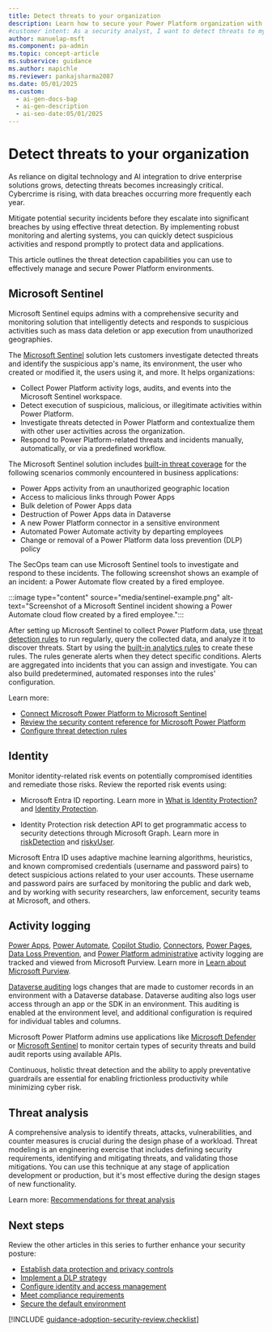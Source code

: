 ```yaml
---
title: Detect threats to your organization
description: Learn how to secure your Power Platform organization with activity logging, identity monitoring, and threat detection tools.
#customer intent: As a security analyst, I want to detect threats to my organization so that I can protect data and applications.
author: manuelap-msft
ms.component: pa-admin
ms.topic: concept-article
ms.subservice: guidance
ms.author: mapichle
ms.reviewer: pankajsharma2087
ms.date: 05/01/2025
ms.custom:
  - ai-gen-docs-bap
  - ai-gen-description
  - ai-seo-date:05/01/2025
---
```


# Detect threats to your organization

As reliance on digital technology and AI integration to drive enterprise solutions grows, detecting threats becomes increasingly critical. Cybercrime is rising, with data breaches occurring more frequently each year.

Mitigate potential security incidents before they escalate into significant breaches by using effective threat detection. By implementing robust monitoring and alerting systems, you can quickly detect suspicious activities and respond promptly to protect data and applications.

This article outlines the threat detection capabilities you can use to effectively manage and secure Power Platform environments.

## Microsoft Sentinel

Microsoft Sentinel equips admins with a comprehensive security and monitoring solution that intelligently detects and responds to suspicious activities such as mass data deletion or app execution from unauthorized geographies.

The [Microsoft Sentinel](/azure/sentinel/business-applications/solution-overview) solution lets customers investigate detected threats and identify the suspicious app's name, its environment, the user who created or modified it, the users using it, and more. It helps organizations:

- Collect Power Platform activity logs, audits, and events into the Microsoft Sentinel workspace.
- Detect execution of suspicious, malicious, or illegitimate activities within Power Platform.
- Investigate threats detected in Power Platform and contextualize them with other user activities across the organization.
- Respond to Power Platform-related threats and incidents manually, automatically, or via a predefined workflow.

The Microsoft Sentinel solution includes [built-in threat coverage](/azure/sentinel/business-applications/power-platform-solution-security-content#built-in-analytics-rules) for the following scenarios commonly encountered in business applications:

- Power Apps activity from an unauthorized geographic location
- Access to malicious links through Power Apps
- Bulk deletion of Power Apps data
- Destruction of Power Apps data in Dataverse
- A new Power Platform connector in a sensitive environment
- Automated Power Automate activity by departing employees
- Change or removal of a Power Platform data loss prevention (DLP) policy

The SecOps team can use Microsoft Sentinel tools to investigate and respond to these incidents. The following screenshot shows an example of an incident: a Power Automate flow created by a fired employee.

:::image type="content" source="media/sentinel-example.png" alt-text="Screenshot of a Microsoft Sentinel incident showing a Power Automate cloud flow created by a fired employee.":::

After setting up Microsoft Sentinel to collect Power Platform data, use [threat detection rules](/azure/sentinel/threat-detection) to run regularly, query the collected data, and analyze it to discover threats. Start by using the [built-in analytics rules](/azure/sentinel/business-applications/power-platform-solution-security-content#built-in-analytics-rules) to create these rules. The rules generate alerts when they detect specific conditions. Alerts are aggregated into incidents that you can assign and investigate. You can also build predetermined, automated responses into the rules' configuration.

Learn more:

- [Connect Microsoft Power Platform to Microsoft Sentinel](/azure/sentinel/business-applications/deploy-power-platform-solution)
- [Review the security content reference for Microsoft Power Platform](/azure/sentinel/business-applications/power-platform-solution-security-content)
- [Configure threat detection rules](/azure/sentinel/threat-detection)

## Identity

Monitor identity-related risk events on potentially compromised identities and remediate those risks. Review the reported risk events using:

- Microsoft Entra ID reporting. Learn more in [What is Identity Protection?](/azure/active-directory/reports-monitoring/concept-user-at-risk) and [Identity Protection](/azure/active-directory/active-directory-identityprotection).

- Identity Protection risk detection API to get programmatic access to security detections through Microsoft Graph. Learn more in [riskDetection](/graph/api/resources/riskdetection) and [riskyUser](/graph/api/resources/riskyuser).

Microsoft Entra ID uses adaptive machine learning algorithms, heuristics, and known compromised credentials (username and password pairs) to detect suspicious actions related to your user accounts. These username and password pairs are surfaced by monitoring the public and dark web, and by working with security researchers, law enforcement, security teams at Microsoft, and others.

## Activity logging

[Power Apps](/power-platform/admin/logging-powerapps), [Power Automate](/power-platform/admin/logging-power-automate), [Copilot Studio](/microsoft-copilot-studio/admin-logging-copilot-studio), [Connectors](/power-platform/admin/connector-events-power-platform), [Power Pages](/power-platform/admin/logging-power-pages), [Data Loss Prevention](/power-platform/admin/dlp-activity-logging), and [Power Platform administrative](/power-platform/admin/admin-activity-logging) activity logging are tracked and viewed from Microsoft Purview. Learn more in [Learn about Microsoft Purview](/purview/purview).

[Dataverse auditing](/power-platform/admin/manage-dataverse-auditing) logs changes that are made to customer records in an environment with a Dataverse database. Dataverse auditing also logs user access through an app or the SDK in an environment. This auditing is enabled at the environment level, and additional configuration is required for individual tables and columns.

Microsoft Power Platform admins use applications like [Microsoft Defender](/defender-endpoint/) or [Microsoft Sentinel](/azure/sentinel/business-applications/solution-overview) to monitor certain types of security threats and build audit reports using available APIs.

Continuous, holistic threat detection and the ability to apply preventative guardrails are essential for enabling frictionless productivity while minimizing cyber risk.

## Threat analysis

A comprehensive analysis to identify threats, attacks, vulnerabilities, and counter measures is crucial during the design phase of a workload. Threat modeling is an engineering exercise that includes defining security requirements, identifying and mitigating threats, and validating those mitigations. You can use this technique at any stage of application development or production, but it's most effective during the design stages of new functionality.

Learn more: [Recommendations for threat analysis](/power-platform/well-architected/security/threat-model#power-platform-facilitation)

## Next steps

Review the other articles in this series to further enhance your security posture:

- [Establish data protection and privacy controls](data-protection.md)
- [Implement a DLP strategy](dlp-strategy.md)
- [Configure identity and access management](conditional-access.md)
- [Meet compliance requirements](compliance.md)
- [Secure the default environment](secure-default-environment.md)

[!INCLUDE [guidance-adoption-security-review.checklist](../../includes/guidance-adoption-security-review.checklist.md)]
